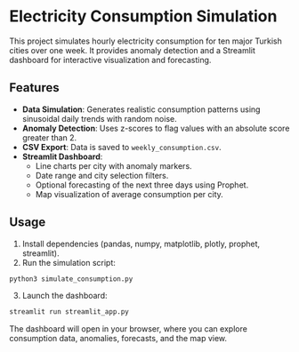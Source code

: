 # Electricity Consumption Simulation

This project simulates hourly electricity consumption for ten major Turkish cities over one week. It provides anomaly detection and a Streamlit dashboard for interactive visualization and forecasting.

## Features

- **Data Simulation**: Generates realistic consumption patterns using sinusoidal daily trends with random noise.
- **Anomaly Detection**: Uses z-scores to flag values with an absolute score greater than 2.
- **CSV Export**: Data is saved to `weekly_consumption.csv`.
- **Streamlit Dashboard**:
  - Line charts per city with anomaly markers.
  - Date range and city selection filters.
  - Optional forecasting of the next three days using Prophet.
  - Map visualization of average consumption per city.

## Usage

1. Install dependencies (pandas, numpy, matplotlib, plotly, prophet, streamlit).
2. Run the simulation script:

```bash
python3 simulate_consumption.py
```

3. Launch the dashboard:

```bash
streamlit run streamlit_app.py
```

The dashboard will open in your browser, where you can explore consumption data, anomalies, forecasts, and the map view.
